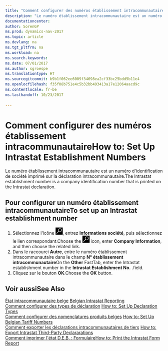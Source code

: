 ```yaml
---
title: "Comment configurer des numéros établissement intracommunautaire"
description: "Le numéro établissement intracommunautaire est un numéro d'identification de société imprimé sur la déclaration intracommunautaire."
documentationcenter: 
author: SorenGP
ms.prod: dynamics-nav-2017
ms.topic: article
ms.devlang: na
ms.tgt_pltfrm: na
ms.workload: na
ms.search.keywords: 
ms.date: 07/01/2017
ms.author: sgroespe
ms.translationtype: HT
ms.sourcegitcommit: b9b1f062ee6009f34698ea2cf33bc25bdd5b11e4
ms.openlocfilehash: f35f08b751e4c5b32bb493413a17e12064aacd9c
ms.contentlocale: fr-be
ms.lasthandoff: 10/23/2017

---
```

# <a name="how-to-set-up-intrastat-establishment-numbers"></a><span data-ttu-id="962dd-103">Comment configurer des numéros établissement intracommunautaire</span><span class="sxs-lookup"><span data-stu-id="962dd-103">How to: Set Up Intrastat Establishment Numbers</span></span>
<span data-ttu-id="962dd-104">Le numéro établissement intracommunautaire est un numéro d'identification de société imprimé sur la déclaration intracommunautaire.</span><span class="sxs-lookup"><span data-stu-id="962dd-104">The Intrastat establishment number is a company identification number that is printed on the Intrastat declaration.</span></span>  

## <a name="to-set-up-an-intrastat-establishment-number"></a><span data-ttu-id="962dd-105">Pour configurer un numéro établissement intracommunautaire</span><span class="sxs-lookup"><span data-stu-id="962dd-105">To set up an Intrastat establishment number</span></span>  

1.  <span data-ttu-id="962dd-106">Sélectionnez l'icône ![Rechercher une page ou un état](../../media/ui-search/search_small.png "icône Rechercher une page ou un état"), entrez **Informations société**, puis sélectionnez le lien correspondant.</span><span class="sxs-lookup"><span data-stu-id="962dd-106">Choose the ![Search for Page or Report](../../media/ui-search/search_small.png "Search for Page or Report icon") icon, enter **Company Information**, and then choose the related link.</span></span>  
2.  <span data-ttu-id="962dd-107">Dans le raccourci **Autre**, entre le numéro établissement intracommunautaire dans le champ **N° établissement intracommunautaire**</span><span class="sxs-lookup"><span data-stu-id="962dd-107">On the **Other** FastTab, enter the Intrastat establishment number in the **Intrastat Establishment No.**</span></span> <span data-ttu-id="962dd-108">.</span><span class="sxs-lookup"><span data-stu-id="962dd-108">field.</span></span>  
3.  <span data-ttu-id="962dd-109">Cliquez sur le bouton **OK**.</span><span class="sxs-lookup"><span data-stu-id="962dd-109">Choose the **OK** button.</span></span>  
  
## <a name="see-also"></a><span data-ttu-id="962dd-110">Voir aussi</span><span class="sxs-lookup"><span data-stu-id="962dd-110">See Also</span></span>  
 <span data-ttu-id="962dd-111">[État intracommunautaire belge](belgian-intrastat-reporting.md) </span><span class="sxs-lookup"><span data-stu-id="962dd-111">[Belgian Intrastat Reporting](belgian-intrastat-reporting.md) </span></span>  
 <span data-ttu-id="962dd-112">[Comment configurer des types de déclaration](how-to-set-up-declaration-types.md) </span><span class="sxs-lookup"><span data-stu-id="962dd-112">[How to: Set Up Declaration Types](how-to-set-up-declaration-types.md) </span></span>  
 <span data-ttu-id="962dd-113">[Comment configurer des nomenclatures produits belges](how-to-set-up-belgian-tariff-numbers.md) </span><span class="sxs-lookup"><span data-stu-id="962dd-113">[How to: Set Up Belgian Tariff Numbers](how-to-set-up-belgian-tariff-numbers.md) </span></span>  
 <span data-ttu-id="962dd-114">[Comment exporter les déclarations intracommunautaires de tiers](how-to-export-intrastat-third-party-declararations.md) </span><span class="sxs-lookup"><span data-stu-id="962dd-114">[How to: Export Intrastat Third-Party Declararations](how-to-export-intrastat-third-party-declararations.md) </span></span>  
 [<span data-ttu-id="962dd-115">Comment imprimer l'état D.E.B. : Formulaire</span><span class="sxs-lookup"><span data-stu-id="962dd-115">How to: Print the Intrastat Form Report</span></span>](how-to-print-the-intrastat-form-report.md)

